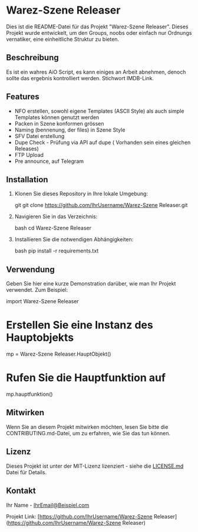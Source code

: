 # Warez-Szene Releaser

Dies ist die README-Datei für das Projekt "Warez-Szene Releaser". Dieses Projekt wurde entwickelt, um den Groups, noobs oder einfach nur Ordnungs vernatiker, eine einheitliche Struktur zu bieten.

## Beschreibung

Es ist ein wahres AiO Script, es kann einiges an Arbeit abnehmen, denoch sollte das ergebnis kontrolliert werden. Stichwort IMDB-Link.


## Features

* NFO erstellen, sowohl eigene Templates (ASCII Style) als auch simple Templates können genutzt werden
* Packen in Szene konformen grössen
* Naming (bennenung, der files) in Szene Style
* SFV Datei erstellung
* Dupe Check - Prüfung via API auf dupe ( Vorhanden sein eines gleichen Releases)
* FTP Upload
* Pre announce, auf Telegram


## Installation

1. Klonen Sie dieses Repository in Ihre lokale Umgebung:

    git
    git clone https://github.com/IhrUsername/Warez-Szene Releaser.git
    

2. Navigieren Sie in das Verzeichnis:

    bash
    cd Warez-Szene Releaser
    

3. Installieren Sie die notwendigen Abhängigkeiten:

    bash
    pip install -r requirements.txt
    

## Verwendung

Geben Sie hier eine kurze Demonstration darüber, wie man Ihr Projekt verwendet. Zum Beispiel:

import Warez-Szene Releaser

# Erstellen Sie eine Instanz des Hauptobjekts
mp = Warez-Szene Releaser.HauptObjekt()

# Rufen Sie die Hauptfunktion auf
mp.hauptfunktion()


## Mitwirken

Wenn Sie an diesem Projekt mitwirken möchten, lesen Sie bitte die CONTRIBUTING.md-Datei, um zu erfahren, wie Sie das tun können.

## Lizenz

Dieses Projekt ist unter der MIT-Lizenz lizenziert - siehe die [LICENSE.md](LICENSE.md) Datei für Details.

## Kontakt

Ihr Name - IhrEmail@Beispiel.com

Projekt Link: [https://github.com/IhrUsername/Warez-Szene Releaser](https://github.com/IhrUsername/Warez-Szene Releaser)

